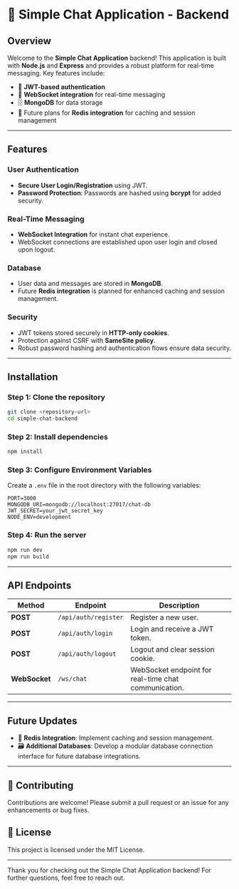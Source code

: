 # 🌟 Simple Chat Application - Backend  

## Overview  
Welcome to the **Simple Chat Application** backend! This application is built with **Node.js** and **Express** and provides a robust platform for real-time messaging. Key features include:  

- 🔐 **JWT-based authentication**  
- 💬 **WebSocket integration** for real-time messaging  
- 🗄️ **MongoDB** for data storage  
- 🔄 Future plans for **Redis integration** for caching and session management  

---  

## Features  

### User Authentication  
- **Secure User Login/Registration** using JWT.  
- **Password Protection**: Passwords are hashed using **bcrypt** for added security.  

### Real-Time Messaging  
- **WebSocket Integration** for instant chat experience.  
- WebSocket connections are established upon user login and closed upon logout.  

### Database  
- User data and messages are stored in **MongoDB**.  
- Future **Redis integration** is planned for enhanced caching and session management.  

### Security  
- JWT tokens stored securely in **HTTP-only cookies**.  
- Protection against CSRF with **SameSite policy**.  
- Robust password hashing and authentication flows ensure data security.  

---  

## Installation  

### Step 1: Clone the repository  
```bash  
git clone <repository-url>  
cd simple-chat-backend  
```  

### Step 2: Install dependencies  
```bash  
npm install  
```  

### Step 3: Configure Environment Variables  
Create a `.env` file in the root directory with the following variables:  

```plaintext  
PORT=3000  
MONGODB_URI=mongodb://localhost:27017/chat-db  
JWT_SECRET=your_jwt_secret_key  
NODE_ENV=development  
```  

### Step 4: Run the server  
```bash  
npm run dev  
npm run build  
```  

---  

## API Endpoints  

| Method  | Endpoint                   | Description                                       |  
|---------|----------------------------|---------------------------------------------------|  
| **POST**| `/api/auth/register`      | Register a new user.                              |  
| **POST**| `/api/auth/login`         | Login and receive a JWT token.                    |  
| **POST**| `/api/auth/logout`        | Logout and clear session cookie.                  |  
| **WebSocket** | `/ws/chat`        | WebSocket endpoint for real-time chat communication. |  

---  

## Future Updates  
- 🚀 **Redis Integration**: Implement caching and session management.  
- 🗃️ **Additional Databases**: Develop a modular database connection interface for future database integrations.  

---  

## 🎉 Contributing  
Contributions are welcome! Please submit a pull request or an issue for any enhancements or bug fixes.  

## 📄 License  
This project is licensed under the MIT License.  

---  

Thank you for checking out the Simple Chat Application backend! For further questions, feel free to reach out.